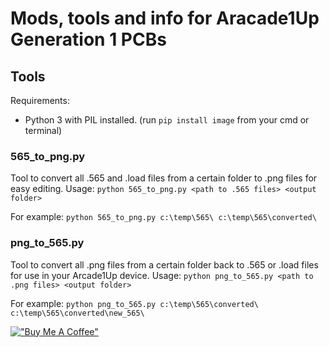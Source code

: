 # Mods, tools and info for Aracade1Up Generation 1 PCBs

## Tools

Requirements:
- Python 3 with PIL installed. (run ```pip install image``` from your cmd or terminal)

### 565_to_png.py
Tool to convert all .565 and .load files from a certain folder to .png files for easy editing.
Usage: ```python 565_to_png.py <path to .565 files> <output folder>```

For example:
```python 565_to_png.py c:\temp\565\ c:\temp\565\converted\```

### png_to_565.py
Tool to convert all .png files from a certain folder back to .565 or .load files for use in your Arcade1Up device.
Usage: ```python png_to_565.py <path to .png files> <output folder>```

For example:
```python png_to_565.py c:\temp\565\converted\ c:\temp\565\converted\new_565\```





[!["Buy Me A Coffee"](https://www.buymeacoffee.com/assets/img/custom_images/orange_img.png)](https://www.buymeacoffee.com/jille)
